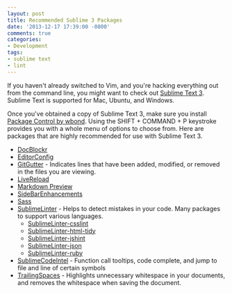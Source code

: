 ```yaml
---
layout: post
title: Recommended Sublime 3 Packages
date: '2013-12-17 17:39:00 -0800'
comments: true
categories:
- Development
tags:
- sublime text
- lint
---
```

If you haven't already switched to Vim, and you're hacking everything out from
the command line, you might want to check out [Sublime Text 3]. Sublime Text is
supported for Mac, Ubuntu, and Windows.
<!--more-->

Once you've obtained a copy of Sublime Text 3, make sure you install
[Package Control by wbond]. Using the SHIFT + COMMAND + P keystroke provides
you with a whole menu of options to choose from. Here are packages that are
highly recommended for use with Sublime Text 3.

[Package Control by wbond]: https://sublime.wbond.net/installation
[Sublime Text 3]: http://www.sublimetext.com/3

* [DocBlockr](https://sublime.wbond.net/packages/DocBlockr)
* [EditorConfig](https://sublime.wbond.net/packages/EditorConfig)
* [GitGutter](https://sublime.wbond.net/packages/GitGutter) - Indicates lines
  that have been added, modified, or removed in the files you are viewing.
* [LiveReload](https://sublime.wbond.net/packages/LiveReload)
* [Markdown Preview](https://packagecontrol.io/packages/MarkdownPreview)
* [SideBarEnhancements](https://sublime.wbond.net/packages/SideBarEnhancements)
* [Sass](https://sublime.wbond.net/packages/sass)
* [SublimeLinter](https://sublime.wbond.net/packages/SublimeLinter) - Helps to
  detect mistakes in your code. Many packages to support various languages.
  * [SublimeLinter-csslint](https://sublime.wbond.net/packages/SublimeLinter-csslint)
  * [SublimeLinter-html-tidy](https://sublime.wbond.net/packages/SublimeLinter-html-tidy)
  * [SublimeLinter-jshint](https://sublime.wbond.net/packages/SublimeLinter-jshint)
  * [SublimeLinter-json](https://sublime.wbond.net/packages/SublimeLinter-json)
  * [SublimeLinter-ruby](https://sublime.wbond.net/packages/SublimeLinter-ruby)
* [SublimeCodeIntel](https://sublime.wbond.net/packages/SublimeCodeIntel) -
  Function call tooltips, code complete, and jump to file and line of certain
  symbols
* [TrailingSpaces](https://sublime.wbond.net/packages/TrailingSpaces) -
  Highlights unnecessary whitespace in your documents, and removes the
  whitespace when saving the document.
